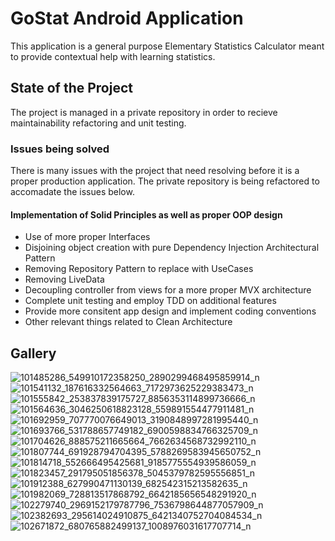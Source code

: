 # GoStat Android Application

This application is a general purpose Elementary Statistics Calculator meant to provide contextual help with learning statistics. 

## State of the Project

The project is managed in a private repository in order to recieve maintainability refactoring and unit testing.

### Issues being solved

There is many issues with the project that need resolving before it is a proper production application. The private repository is being refactored to accomadate the issues below.

#### Implementation of Solid Principles as well as proper OOP design
  * Use of more proper Interfaces
  * Disjoining object creation with pure Dependency Injection Architectural Pattern
  * Removing Repository Pattern to replace with UseCases
  * Removing LiveData 
  * Decoupling controller from views for a more proper MVX architecture
  * Complete unit testing and employ TDD on additional features 
  * Provide more consitent app design and implement coding conventions
  * Other relevant things related to Clean Architecture 

## Gallery 

![101485286_549910172358250_2890299468495859914_n](https://user-images.githubusercontent.com/23160192/83945714-a28bc700-a7da-11ea-85e2-149063327931.png)
![101541132_187616332564663_7172973625229383473_n](https://user-images.githubusercontent.com/23160192/83945715-a3245d80-a7da-11ea-8ba1-752d564f2ffc.png)
![101555842_253837839175727_8856353114899736666_n](https://user-images.githubusercontent.com/23160192/83945717-a3245d80-a7da-11ea-9e3d-048bf99d2651.png)
![101564636_3046250618823128_559891554477911481_n](https://user-images.githubusercontent.com/23160192/83945718-a3245d80-a7da-11ea-80db-bf68097d5114.png)
![101692959_707770076649013_3190848997281995440_n](https://user-images.githubusercontent.com/23160192/83945719-a3bcf400-a7da-11ea-95b4-256c51bc71c7.png)
![101693766_531788657749182_6900598834766325709_n](https://user-images.githubusercontent.com/23160192/83945720-a3bcf400-a7da-11ea-8d5f-16092d1328d3.png)
![101704626_888575211665664_7662634568732992110_n](https://user-images.githubusercontent.com/23160192/83945721-a3bcf400-a7da-11ea-81fa-b5899ab28cc9.png)
![101807744_691928794704395_5788269583945650752_n](https://user-images.githubusercontent.com/23160192/83945722-a4558a80-a7da-11ea-9f36-9e5d248f499a.png)
![101814718_552666495425681_9185775554939586059_n](https://user-images.githubusercontent.com/23160192/83945723-a4558a80-a7da-11ea-91b7-b6f7ef93b6bd.png)
![101823457_291795051856378_5045379782595556851_n](https://user-images.githubusercontent.com/23160192/83945724-a4558a80-a7da-11ea-833b-6ef860807ca4.png)
![101912388_627990471130139_682542315213582635_n](https://user-images.githubusercontent.com/23160192/83945726-a4ee2100-a7da-11ea-8642-f6319ec3a9d5.png)
![101982069_728813517868792_6642185656548291920_n](https://user-images.githubusercontent.com/23160192/83945727-a4ee2100-a7da-11ea-9979-184109ae4716.png)
![102279740_2969152179787796_7536798644877057909_n](https://user-images.githubusercontent.com/23160192/83945728-a4ee2100-a7da-11ea-87a8-f528d2f5d601.png)
![102382693_295614024910875_6421340752704084534_n](https://user-images.githubusercontent.com/23160192/83945729-a586b780-a7da-11ea-8828-bccc523d7cb5.png)
![102671872_680765882499137_1008976031617707714_n](https://user-images.githubusercontent.com/23160192/83945730-a586b780-a7da-11ea-81df-14bf81b18675.png)

